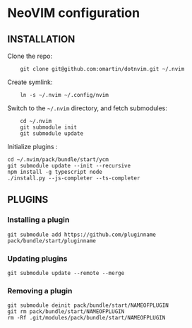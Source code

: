 # NeoVIM configuration

## INSTALLATION
Clone the repo:
```
    git clone git@github.com:omartin/dotnvim.git ~/.nvim
```

Create symlink:
```
    ln -s ~/.nvim ~/.config/nvim
```

Switch to the `~/.nvim` directory, and fetch submodules:
```
    cd ~/.nvim
    git submodule init
    git submodule update
```

Initialize plugins :
```
cd ~/.nvim/pack/bundle/start/ycm
git submodule update --init --recursive
npm install -g typescript node
./install.py --js-completer --ts-completer
```

## PLUGINS
### Installing a plugin
```
git submodule add https://github.com/pluginname pack/bundle/start/pluginname
```

### Updating plugins
```
git submodule update --remote --merge
```

### Removing a plugin
```
git submodule deinit pack/bundle/start/NAMEOFPLUGIN
git rm pack/bundle/start/NAMEOFPLUGIN
rm -Rf .git/modules/pack/bundle/start/NAMEOFPLUGIN
```

